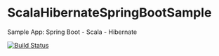 # ScalaHibernateSpringBootSample
Sample App: Spring Boot - Scala - Hibernate 

[![Build Status](https://snap-ci.com/selvakn/ScalaHibernateSpringBootSample/branch/master/build_image)](https://snap-ci.com/selvakn/ScalaHibernateSpringBootSample/branch/master)
